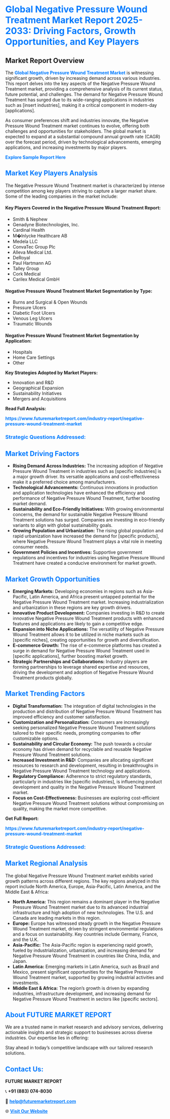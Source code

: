 <h1 style="color: #007BFF;">Global Negative Pressure Wound Treatment Market Report 2025-2033: Driving Factors, Growth Opportunities, and Key Players</h1>

<section id="overview">
<h2>Market Report Overview</h2>
<p>The <a href="https://www.futuremarketreport.com/industry-report/negative-pressure-wound-treatment-market" style="color: #007BFF; text-decoration: none;"><strong>Global Negative Pressure Wound Treatment Market</strong></a> is witnessing significant growth, driven by increasing demand across various industries. This report delves into the key aspects of the Negative Pressure Wound Treatment market, providing a comprehensive analysis of its current status, future potential, and challenges. The demand for Negative Pressure Wound Treatment has surged due to its wide-ranging applications in industries such as [insert industries], making it a critical component in modern-day [applications].</p>
<p>As consumer preferences shift and industries innovate, the Negative Pressure Wound Treatment market continues to evolve, offering both challenges and opportunities for stakeholders. The global market is expected to expand at a substantial compound annual growth rate (CAGR) over the forecast period, driven by technological advancements, emerging applications, and increasing investments by major players.</p>
</section>

<section id="overview">
<p><a href="https://www.futuremarketreport.com/request-sample/reportId=78215" style="color: #007BFF; text-decoration: none;"><strong>Explore Sample Report Here</strong></a></p>
</section>

<section id="key-players">
<h2 style="color: #007BFF;">Market Key Players Analysis</h2>
<p>The Negative Pressure Wound Treatment market is characterized by intense competition among key players striving to capture a larger market share. Some of the leading companies in the market include:</p>
<h4>Key Players Covered in the Negative Pressure Wound Treatment Report:</h4>
<ul><li>Smith &amp; Nephew</li><li>Genadyne Biotechnologies, Inc.</li><li>Cardinal Health</li><li>M�lnlycke Healthcare AB</li><li>Medela LLC</li><li>ConvaTec Group Plc</li><li>Alleva Medical Ltd.</li><li>DeRoyal</li><li>Paul Hartmann AG</li><li>Talley Group</li><li>Cork Medical</li><li>Carilex Medical GmbH</li></ul>
<h4>Negative Pressure Wound Treatment Market Segmentation by Type:</h4>
<ul><li>Burns and Surgical &amp; Open Wounds</li><li>Pressure Ulcers</li><li>Diabetic Foot Ulcers</li><li>Venous Leg Ulcers</li><li>Traumatic Wounds</li></ul>

<h4>Negative Pressure Wound Treatment Market Segmentation by Application:</h4>
<ul><li>Hospitals</li><li>Home Care Settings</li><li>Other</li></ul>
<p><strong>Key Strategies Adopted by Market Players:</strong></p>
<ul>
<li>Innovation and R&D</li>
<li>Geographical Expansion</li>
<li>Sustainability Initiatives</li>
<li>Mergers and Acquisitions</li>
</ul>
</section>

<section>
<p><strong>Read Full Analysis: </strong></p><a href="https://www.futuremarketreport.com/industry-report/negative-pressure-wound-treatment-market" style="color: #007BFF; text-decoration: none;"><strong>https://www.futuremarketreport.com/industry-report/negative-pressure-wound-treatment-market</strong></a>
<h3 style="color: #007BFF;">Strategic Questions Addressed:</h3>
</section>

<section id="driving-factors">
<h2 style="color: #007BFF;">Market Driving Factors</h2>
<ul>
<li><strong>Rising Demand Across Industries:</strong> The increasing adoption of Negative Pressure Wound Treatment in industries such as [specific industries] is a major growth driver. Its versatile applications and cost-effectiveness make it a preferred choice among manufacturers.</li>
<li><strong>Technological Advancements:</strong> Continuous innovations in production and application technologies have enhanced the efficiency and performance of Negative Pressure Wound Treatment, further boosting market demand.</li>
<li><strong>Sustainability and Eco-Friendly Initiatives:</strong> With growing environmental concerns, the demand for sustainable Negative Pressure Wound Treatment solutions has surged. Companies are investing in eco-friendly variants to align with global sustainability goals.</li>
<li><strong>Growing Population and Urbanization:</strong> The rising global population and rapid urbanization have increased the demand for [specific products], where Negative Pressure Wound Treatment plays a vital role in meeting consumer needs.</li>
<li><strong>Government Policies and Incentives:</strong> Supportive government regulations and incentives for industries using Negative Pressure Wound Treatment have created a conducive environment for market growth.</li>
</ul>
</section>

<section id="growth-opportunities">
<h2 style="color: #007BFF;">Market Growth Opportunities</h2>
<ul>
<li><strong>Emerging Markets:</strong> Developing economies in regions such as Asia-Pacific, Latin America, and Africa present untapped potential for the Negative Pressure Wound Treatment market. Increasing industrialization and urbanization in these regions are key growth drivers.</li>
<li><strong>Innovative Product Development:</strong> Companies investing in R&D to create innovative Negative Pressure Wound Treatment products with enhanced features and applications are likely to gain a competitive edge.</li>
<li><strong>Expansion into Niche Applications:</strong> The versatility of Negative Pressure Wound Treatment allows it to be utilized in niche markets such as [specific niches], creating opportunities for growth and diversification.</li>
<li><strong>E-commerce Growth:</strong> The rise of e-commerce platforms has created a surge in demand for Negative Pressure Wound Treatment used in [specific applications], further boosting market growth.</li>
<li><strong>Strategic Partnerships and Collaborations:</strong> Industry players are forming partnerships to leverage shared expertise and resources, driving the development and adoption of Negative Pressure Wound Treatment products globally.</li>
</ul>
</section>

<section id="trending-factors">
<h2 style="color: #007BFF;">Market Trending Factors</h2>
<ul>
<li><strong>Digital Transformation:</strong> The integration of digital technologies in the production and distribution of Negative Pressure Wound Treatment has improved efficiency and customer satisfaction.</li>
<li><strong>Customization and Personalization:</strong> Consumers are increasingly seeking personalized Negative Pressure Wound Treatment solutions tailored to their specific needs, prompting companies to offer customizable options.</li>
<li><strong>Sustainability and Circular Economy:</strong> The push towards a circular economy has driven demand for recyclable and reusable Negative Pressure Wound Treatment solutions.</li>
<li><strong>Increased Investment in R&D:</strong> Companies are allocating significant resources to research and development, resulting in breakthroughs in Negative Pressure Wound Treatment technology and applications.</li>
<li><strong>Regulatory Compliance:</strong> Adherence to strict regulatory standards, particularly in industries like [specific industries], is influencing product development and quality in the Negative Pressure Wound Treatment market.</li>
<li><strong>Focus on Cost-Effectiveness:</strong> Businesses are exploring cost-efficient Negative Pressure Wound Treatment solutions without compromising on quality, making the market more competitive.</li>
</ul>
</section>

<section>
<p><strong>Get Full Report: </strong></p><a href="https://www.futuremarketreport.com/industry-report/negative-pressure-wound-treatment-market" style="color: #007BFF; text-decoration: none;"><strong>https://www.futuremarketreport.com/industry-report/negative-pressure-wound-treatment-market</strong></a>
<h3 style="color: #007BFF;">Strategic Questions Addressed:</h3>
</section>


<section id="regional-analysis">
<h2 style="color: #007BFF;">Market Regional Analysis</h2>
<p>The global Negative Pressure Wound Treatment market exhibits varied growth patterns across different regions. The key regions analyzed in this report include North America, Europe, Asia-Pacific, Latin America, and the Middle East & Africa:</p>
<ul>
<li><strong>North America:</strong> This region remains a dominant player in the Negative Pressure Wound Treatment market due to its advanced industrial infrastructure and high adoption of new technologies. The U.S. and Canada are leading markets in this region.</li>
<li><strong>Europe:</strong> Europe has witnessed steady growth in the Negative Pressure Wound Treatment market, driven by stringent environmental regulations and a focus on sustainability. Key countries include Germany, France, and the U.K.</li>
<li><strong>Asia-Pacific:</strong> The Asia-Pacific region is experiencing rapid growth, fueled by industrialization, urbanization, and increasing demand for Negative Pressure Wound Treatment in countries like China, India, and Japan.</li>
<li><strong>Latin America:</strong> Emerging markets in Latin America, such as Brazil and Mexico, present significant opportunities for the Negative Pressure Wound Treatment market, supported by growing industrial activities and investments.</li>
<li><strong>Middle East & Africa:</strong> The region’s growth is driven by expanding industries, infrastructure development, and increasing demand for Negative Pressure Wound Treatment in sectors like [specific sectors].</li>
</ul>
</section>

<footer>
<h2 style="color: #007BFF;">About FUTURE MARKET REPORT</h2>
<p>We are a trusted name in market research and advisory services, delivering actionable insights and strategic support to businesses across diverse industries. Our expertise lies in offering:</p>

<p>Stay ahead in today’s competitive landscape with our tailored research solutions.</p>

<h2 style="color: #007BFF;">Contact Us:</h2>
<p><strong>FUTURE MARKET REPORT</strong></p>
<p>📞 <strong>+91 (883) 074-8030</strong></p>
<p>📧 <strong><a href="mailto:help@futuremarketreport.com" style="color: #007BFF;">help@futuremarketreport.com</a></strong></p>
<p>🌐 <strong><a href="https://www.futuremarketreport.com/" style="color: #007BFF;">Visit Our Website</a></strong></p>
</footer>